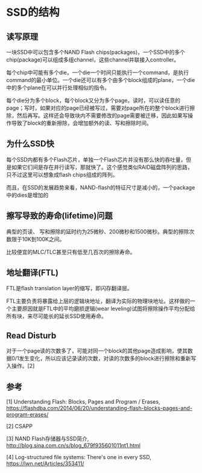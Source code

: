 # SSD的结构

## 读写原理

一块SSD中可以包含多个NAND Flash chips(packages)，一个SSD中的多个chip(package)可以组成多组channel，这些channel并联接入controller。

每个chip中可能有多个die，一个die一个时间只能执行一个command，是执行command的最小单位。一个die还可以有多个由多个block组成的plane，一个die中的多个plane在可以并行处理相似的指令。

每个die分为多个block，每个block又分为多个page。读时，可以读任意的page；写时，如果对应的page已经被写过，需要对page所在的整个block进行擦除，然后再写。这样还会导致块内不需要修改的page需要被迁移，因此如果写操作导致了block的重新擦除，会增加额外的读、写和擦除时间。

## 为什么SSD快

每个SSD内都有多个Flash芯片，单独一个Flash芯片并没有那么快的吞吐量，但是如果它们间是存在并行读写，那就快了。这个感觉类似RAID磁盘阵列的思路，只不过这里可以想象成flash chips组成的阵列。

而且，在SSD的发展趋势来看，NAND-flash的特征尺寸是减小的，一个package中的dies是增加的


## 擦写导致的寿命(lifetime)问题

典型的页读、 写和擦除的延时约为25微秒、200微秒和1500微秒。典型的擦除次数限于10K到100K之间。

比较便宜的MLC/TLC甚至只有低至几百次的擦除寿命。

## 地址翻译(FTL)

FTL是flash translation layer的缩写，即闪存翻译层。

FTL主要负责将暴露给上层的逻辑块地址，翻译为实际的物理块地址。这样做的一个主要原因就是FTL中的平均磨损逻辑(wear leveling)试图将擦除操作平均分配给所有块，来尽可能长的延长SSD使用寿命。

## Read Disturb

对于一个page读的次数多了，可能对同一个block的其他page造成影响，使其数据0/1发生变化，所以应该记录读的次数，对读的次数多的block进行擦除和重新写入操作。[2]

## 参考
[1] Understanding Flash: Blocks, Pages and Program / Erases, https://flashdba.com/2014/06/20/understanding-flash-blocks-pages-and-program-erases/

[2] CSAPP

[3] NAND Flash存储器与SSD简介, http://blog.sina.com.cn/s/blog_679f935601011nt1.html

[4] Log-structured file systems: There's one in every SSD, https://lwn.net/Articles/353411/

